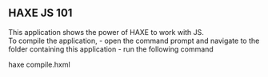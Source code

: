 HAXE JS 101
-------------
This application shows the power of HAXE to work with JS.         
To compile the application, 
	- open the command prompt and navigate to the folder containing this application
	- run the following command

haxe compile.hxml
